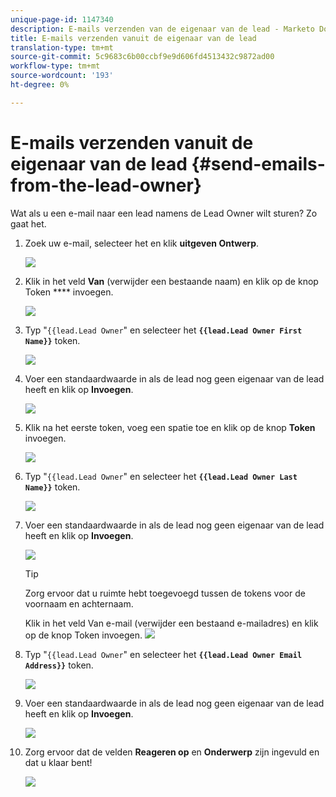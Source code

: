 ```yaml
---
unique-page-id: 1147340
description: E-mails verzenden van de eigenaar van de lead - Marketo Docs - Productdocumentatie
title: E-mails verzenden vanuit de eigenaar van de lead
translation-type: tm+mt
source-git-commit: 5c9683c6b00ccbf9e9d606fd4513432c9872ad00
workflow-type: tm+mt
source-wordcount: '193'
ht-degree: 0%

---
```



# E-mails verzenden vanuit de eigenaar van de lead {#send-emails-from-the-lead-owner}

Wat als u een e-mail naar een lead namens de Lead Owner wilt sturen?  Zo gaat het.

1. Zoek uw e-mail, selecteer het en klik **uitgeven Ontwerp**.

   ![](assets/one.png)

1. Klik in het veld **Van** (verwijder een bestaande naam) en klik op de knop Token **** invoegen.

   ![](assets/two.png)

1. Typ &quot;`{{lead.Lead Owner`&quot; en selecteer het **`{{lead.Lead Owner First Name}}`** token.

   ![](assets/image2014-9-11-13-3a7-3a43.png)

1. Voer een standaardwaarde in als de lead nog geen eigenaar van de lead heeft en klik op **Invoegen**.

   ![](assets/image2014-9-11-13-3a7-3a58.png)

1. Klik na het eerste token, voeg een spatie toe en klik op de knop **Token** invoegen.

   ![](assets/five.png)

1. Typ &quot;`{{lead.Lead Owner`&quot; en selecteer het **`{{lead.Lead Owner Last Name}}`** token.

   ![](assets/image2014-9-11-13-3a8-3a24.png)

1. Voer een standaardwaarde in als de lead nog geen eigenaar van de lead heeft en klik op **Invoegen**.

   ![](assets/image2014-9-11-13-3a8-3a39.png)

   >[!TIP]
   >
   >Zorg ervoor dat u ruimte hebt toegevoegd tussen de tokens voor de voornaam en achternaam.

   Klik in het veld Van e-mail (verwijder een bestaand e-mailadres) en klik op de knop Token invoegen.
   ![](assets/eight.png)

1. Typ &quot;`{{lead.Lead Owner`&quot; en selecteer het **`{{lead.Lead Owner Email Address}}`** token.

   ![](assets/image2014-9-11-13-3a9-3a33.png)

1. Voer een standaardwaarde in als de lead nog geen eigenaar van de lead heeft en klik op **Invoegen**.

   ![](assets/ten.png)

1. Zorg ervoor dat de velden **Reageren op** en **Onderwerp** zijn ingevuld en dat u klaar bent!

   ![](assets/eleven.png)

